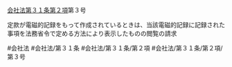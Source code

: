[会社法第３１条第２項](会社法＿＿＿＿第３１条第２項)第３号

定款が電磁的記録をもって作成されているときは、当該電磁的記録に記録された事項を法務省令で定める方法により表示したものの閲覧の請求


#会社法
#会社法/第３１条
#会社法/第３１条/第２項
#会社法/第３１条/第２項/第３号
